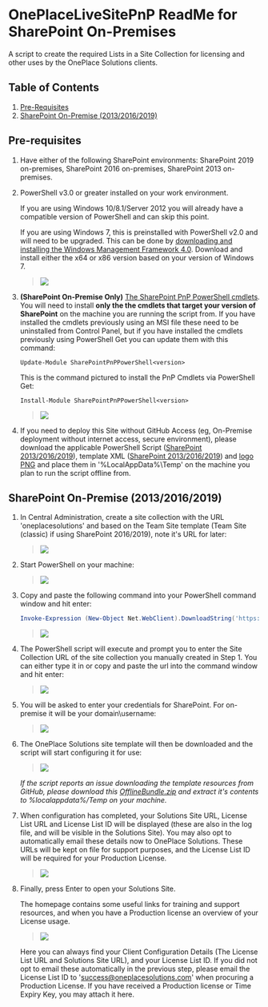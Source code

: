 # OnePlaceLiveSitePnP ReadMe for SharePoint On-Premises

A script to create the required Lists in a Site Collection for licensing and other uses by the OnePlace Solutions clients.

## Table of Contents

1. [Pre-Requisites](#pre-requisites)
2. [SharePoint On-Premise (2013/2016/2019)](#sharepoint-on-premise-201320162019)


## Pre-requisites


1.  Have either of the following SharePoint environments: SharePoint 2019 on-premises, SharePoint 2016 on-premises, SharePoint 2013 on-premises.

2.  PowerShell v3.0 or greater installed on your work environment. 

    If you are using Windows 10/8.1/Server 2012 you will already have a compatible version of PowerShell and can skip this point.
    
    If you are using Windows 7, this is preinstalled with PowerShell v2.0 and will need to be  upgraded. This can be done by [downloading and installing the Windows Management Framework 4.0](https://www.microsoft.com/en-au/download/details.aspx?id=40855). Download and install either the x64 or x86 version based on your version of Windows 7.

    > ![](./README-Images/image1.png)

3.  **(SharePoint On-Premise Only)** [The SharePoint PnP PowerShell cmdlets](https://github.com/pnp/PnP-PowerShell). 
    You will need to install **only the the cmdlets that target your version of SharePoint** on the machine you are running the script from. If you have installed the cmdlets previously using an MSI file these need to be uninstalled from Control Panel, but if you have installed the cmdlets previously using PowerShell Get you can update them with this command:
    ```
    Update-Module SharePointPnPPowerShell<version>
    ```
    
    This is the command pictured to install the PnP Cmdlets via PowerShell Get:
    ```
    Install-Module SharePointPnPPowerShell<version>
    ```
    > ![](./README-Images/installPnPClassic.png)


4.  If you need to deploy this Site without GitHub Access (eg, On-Premise deployment without internet access, secure environment), please download the applicable PowerShell Script ([SharePoint 2013/2016/2019](./oneplaceSolutionsSite-Config-v2-onPrem-classic.ps1)), template XML ([SharePoint 2013/2016/2019](https://raw.githubusercontent.com/OnePlaceSolutions/OnePlaceLiveSitePnP/master/oneplaceSolutionsSite-template-v2.xml)) and [logo PNG](./oneplacesolutions-logo.png) and place them in '%LocalAppData%\Temp' on the machine you plan to run the script offline from. 


## SharePoint On-Premise (2013/2016/2019)
1.  In Central Administration, create a site collection with the URL 'oneplacesolutions' and based on the Team Site template (Team Site (classic) if using SharePoint 2016/2019), note it's URL for later:

    > ![](./README-Images/createsitecollection-onpremise-v2.png)

2.  Start PowerShell on your machine:

    > ![](./README-Images/image4.png)

3.  Copy and paste the following command into your PowerShell command
    window and hit enter:

    ```PowerShell
    Invoke-Expression (New-Object Net.WebClient).DownloadString('https://raw.githubusercontent.com/OnePlaceSolutions/OnePlaceLiveSitePnP/master/SharePoint%20On-Premise/oneplaceSolutionsSite-Config-v2-onPrem-classic.ps1')
    ```

    > ![](./README-Images/ps1command.png)


4.  The PowerShell script will execute and prompt you to enter the Site Collection URL of the site collection you manually created in Step 1. You can either type it in or copy and paste the url into the command window and hit enter:

    > ![](./README-Images/enterurl.png)

5.  You will be asked to enter your credentials for SharePoint. For on-premise it will be your domain\\username:

    > ![](./README-Images/credentials.png)

6.  The OnePlace Solutions site template will then be downloaded and the script will start configuring it for use:

    > ![](./README-Images/applychanges.png)
	
	*If the script reports an issue downloading the template resources from GitHub, please download this [OfflineBundle.zip](./OfflineBundle.zip) and extract it's contents to %localappdata%/Temp on your machine.*
	
7.  When configuration has completed, your Solutions Site URL, License List URL and License List ID will be displayed (these are also in the log file, and will be visible in the Solutions Site). You may also opt to automatically email these details now to OnePlace Solutions. These URLs will be kept on file for support purposes, and the License List ID will be required for your Production License.

    > ![](./README-Images/applyingchangestosite.png)
8.  Finally, press Enter to open your Solutions Site.

	The homepage contains some useful links for training and support resources, and when you have a Production license an overview of your License usage. 
	> ![](./README-Images/solutionssiteonPrem.png)
	
	Here you can always find your Client Configuration Details (The License List URL and Solutions Site URL), and your License List ID. If you did not opt to email these automatically in the previous step, please email the License List ID to 'success@oneplacesolutions.com' when procuring a Production License. If you have received a Production license or Time Expiry Key, you may attach it here.

